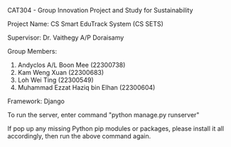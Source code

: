 CAT304 - Group Innovation Project and Study for Sustainability

Project Name: CS Smart EduTrack System (CS SETS)

Supervisor: Dr. Vaithegy A/P Doraisamy

Group Members:
1) Andyclos A/L Boon Mee (22300738)
2) Kam Weng Xuan (22300683)
3) Loh Wei Ting (22300549)
4) Muhammad Ezzat Haziq bin Elhan (22300604)

Framework: Django

To run the server, enter command "python manage.py runserver"

If pop up any missing Python pip modules or packages, please install it all accordingly, then run the above command again.
